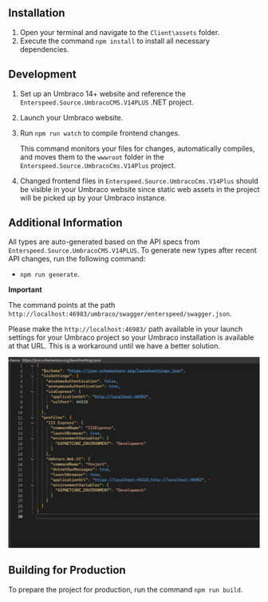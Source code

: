 ## Installation

1. Open your terminal and navigate to the `Client\assets` folder.
2. Execute the command `npm install` to install all necessary dependencies.

## Development

1. Set up an Umbraco 14+ website and reference the `Enterspeed.Source.UmbracoCMS.V14PLUS` .NET project.
2. Launch your Umbraco website.
3. Run `npm run watch` to compile frontend changes.

    This command monitors your files for changes, automatically compiles, and moves them to the `wwwroot` folder in the `Enterspeed.Source.UmbracoCms.V14Plus` project.

4. Changed frontend files in `Enterspeed.Source.UmbracoCms.V14Plus` should be visible in your Umbraco website since static web assets in the project will be picked up by your Umbraco instance.

## Additional Information
All types are auto-generated based on the API specs from `Enterspeed.Source.UmbracoCMS.V14PLUS`.
To generate new types after recent API changes, run the following command:
- `npm run generate`.

**Important** 

The command points at the path `http://localhost:46983/umbraco/swagger/enterspeed/swagger.json`.

Please make the `http://localhost:46983/` path available in your launch settings for your Umbraco project so your Umbraco installation is available at that URL. This is a workaround until we have a better solution.

![Launch settings](./documentation/assets/launch-settings.png)

## Building for Production

To prepare the project for production, run the command `npm run build`.